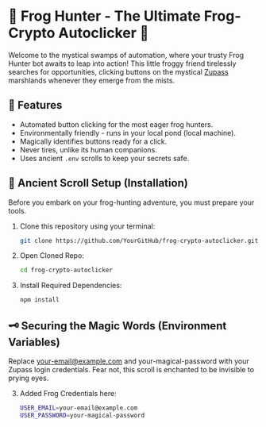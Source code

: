 # 🐸 Frog Hunter - The Ultimate Frog-Crypto Autoclicker 🐸

Welcome to the mystical swamps of automation, where your trusty Frog Hunter bot awaits to leap into action! This little froggy friend tirelessly searches for opportunities, clicking buttons on the mystical [Zupass](https://zupass.org/#/login) marshlands whenever they emerge from the mists.

## 🌟 Features

- Automated button clicking for the most eager frog hunters.
- Environmentally friendly - runs in your local pond (local machine).
- Magically identifies buttons ready for a click.
- Never tires, unlike its human companions.
- Uses ancient `.env` scrolls to keep your secrets safe.

## 📜 Ancient Scroll Setup (Installation)

Before you embark on your frog-hunting adventure, you must prepare your tools.

1. Clone this repository using your terminal:
   ```sh
   git clone https://github.com/YourGitHub/frog-crypto-autoclicker.git
   ```
2. Open Cloned Repo:
   ```sh
   cd frog-crypto-autoclicker
   ```
3. Install Required Dependencies:
   ```sh
   npm install
   ```

## 🗝️ Securing the Magic Words (Environment Variables)

Replace your-email@example.com and your-magical-password with your Zupass login credentials. Fear not, this scroll is enchanted to be invisible to prying eyes.

3. Added Frog Credentials here:
   ```sh
   USER_EMAIL=your-email@example.com
   USER_PASSWORD=your-magical-password
   ```

